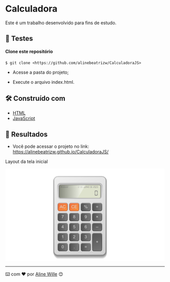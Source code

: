 # Calculadora

Este é um trabalho desenvolvido para fins de estudo.

## 🔧 Testes

#### Clone este repositório
    $ git clone <https://github.com/alinebeatrizw/CalculadoraJS>

 * Acesse a pasta do projeto; 

 * Execute o arquivo index.html.


## 🛠️ Construído com

* [HTML](https://developer.mozilla.org/pt-BR/docs/Web/HTML) 
* [JavaScript](https://developer.mozilla.org/pt-BR/docs/Web/JavaScript) 

## 🚀 Resultados

* Você pode acessar o projeto no link: https://alinebeatrizw.github.io/CalculadoraJS/

Layout da tela inicial 

<p align="center">
    
  <img src="https://github.com/alinebeatrizw/CalculadoraJS/blob/master/calculadora.png" width="600px" alt="Tela inicial do sistema" title="Tela inicial do sistema">

</p>

---
⌨️ com ❤️ por [Aline Wille](https://github.com/alinebeatrizw) 😊


